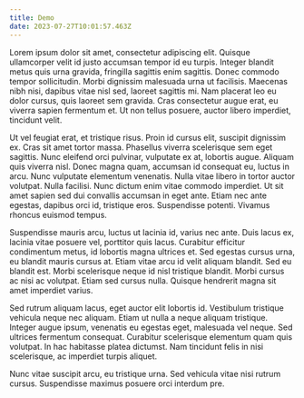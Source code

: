 ```yaml
---
title: Demo
date: 2023-07-27T10:01:57.463Z
---
```

Lorem ipsum dolor sit amet, consectetur adipiscing elit. Quisque ullamcorper velit id justo accumsan tempor id eu turpis. Integer blandit metus quis urna gravida, fringilla sagittis enim sagittis. Donec commodo tempor sollicitudin. Morbi dignissim malesuada urna ut facilisis. Maecenas nibh nisi, dapibus vitae nisl sed, laoreet sagittis mi. Nam placerat leo eu dolor cursus, quis laoreet sem gravida. Cras consectetur augue erat, eu viverra sapien fermentum et. Ut non tellus posuere, auctor libero imperdiet, tincidunt velit.

Ut vel feugiat erat, et tristique risus. Proin id cursus elit, suscipit dignissim ex. Cras sit amet tortor massa. Phasellus viverra scelerisque sem eget sagittis. Nunc eleifend orci pulvinar, vulputate ex at, lobortis augue. Aliquam quis viverra nisl. Donec magna quam, accumsan id consequat eu, luctus in arcu. Nunc vulputate elementum venenatis. Nulla vitae libero in tortor auctor volutpat. Nulla facilisi. Nunc dictum enim vitae commodo imperdiet. Ut sit amet sapien sed dui convallis accumsan in eget ante. Etiam nec ante egestas, dapibus orci id, tristique eros. Suspendisse potenti. Vivamus rhoncus euismod tempus.

Suspendisse mauris arcu, luctus ut lacinia id, varius nec ante. Duis lacus ex, lacinia vitae posuere vel, porttitor quis lacus. Curabitur efficitur condimentum metus, id lobortis magna ultrices et. Sed egestas cursus urna, eu blandit mauris cursus at. Etiam vitae arcu id velit aliquam blandit. Sed eu blandit est. Morbi scelerisque neque id nisl tristique blandit. Morbi cursus ac nisi ac volutpat. Etiam sed cursus nulla. Quisque hendrerit magna sit amet imperdiet varius.

Sed rutrum aliquam lacus, eget auctor elit lobortis id. Vestibulum tristique vehicula neque nec aliquam. Etiam ut nulla a neque aliquam tristique. Integer augue ipsum, venenatis eu egestas eget, malesuada vel neque. Sed ultrices fermentum consequat. Curabitur scelerisque elementum quam quis volutpat. In hac habitasse platea dictumst. Nam tincidunt felis in nisi scelerisque, ac imperdiet turpis aliquet.

Nunc vitae suscipit arcu, eu tristique urna. Sed vehicula vitae nisi rutrum cursus. Suspendisse maximus posuere orci interdum pre.